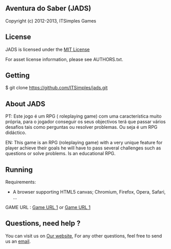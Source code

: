 Aventura do Saber (JADS)
-------------------------

Copyright (c) 2012-2013, ITSimples Games

License
------------

JADS is licensed under the [MIT License](http://www.opensource.org/licenses/mit-license.php)

For asset license information, please see AUTHORS.txt.

Getting
------------

$ git clone https://github.com/ITSimples/jads.git

About JADS
-------------------------
PT:
Este jogo é um RPG ( roleplaying game) com uma característica muito própria, para o 
jogador conseguir os seus objectivos terá que passar vários desafios tais como perguntas 
ou resolver problemas. Ou seja é um RPG didáctico.

EN:
This game is an RPG (roleplaying game) with a very unique feature for
player achieve their goals he will have to pass several challenges such as questions
or solve problems. Is an educational RPG.

Running
-------

Requirements:

* A browser supporting HTML5 canvas; Chromium, Firefox, Opera, Safari, ...

GAME URL : [Game URL 1](http://jads.itsimples.pt/) or [Game URL 1](http://itsimples.com/jads)

Questions, need help ?
-------------------------------------------------------------------------------
You can visit us on [Our website](http://www.itsimples.com/),
For any other questions, feel free to send us an [email](mailto:geral@itsimples.com).
